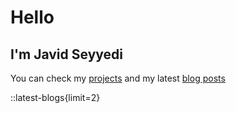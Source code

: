 # Hello

## I'm Javid Seyyedi

You can check my [projects](/projects) and my latest [blog posts](/blog)

::latest-blogs{limit=2}